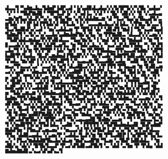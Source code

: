 ▟▃▃▜▝▚▟▆▃▙▃▜▟▅▛▐▟▛▃▟▝▐▞▄▟▉▟▃▟▄▞▞▞▙▜▛▜▞▞▚▜▙▝▄▟▄▞▝▞▝▝▝▜▙▛▇▟█▝▝▜▛▜▃▛▐▞▝▞▚▟▐▃▝▞▟▝▝▝█▞▝▟▊▞▞▝▉▝▞▃▟▃▄▃▆▞▆▜▄▞▟▃▛▞▚▞▄▝▉▜▄▜▅▝▄▜▞▟▟▟▆▃▆▝▟▝▜▃▞▜▄▞▄▜▙▃▟▜▞▃▆▜▟▞▝▝▐▛▐▟▐▜▜▟▞▟▝▜▜▃▙▝▐▞▝▃▃▃▆▃▙▃▞▟▐▟▃▝▞▛▇▃▜▞▃▃▜▜▃▞▙▟▉▟▚▞▃▟▝▝▅▞▃▟▟▃▅▝▛▝█▜▟▝▟▞▝▟▊▟▜▝▆▟▐▝▜▞▚▃▟▜▄▟▜▟▆▟▜▝▃▜▞▃▚▞▃▃▙▞▄▟▆▟▅▛▇▞▄▜▄▝▅▝▛▛▇▟▉▃▝▟▃▃▛▞▞▃▅▞▞▝▜▟▛▟▟▃▆▟▄▞▛▞▛▟▊▟▃▃▝▜▄▞▆▞▙▝▐▝▅▟▝▟▜▝▇▝▆▟▄▟▝▝▆▝▜▝▊▃▃▟▞▞▄▝▚▛▇▝▟▟▜▃▅▜▃▝▆▝▜▟▞▃▙▃▚▝▚▃▞▃▛▟▄▜▜▟▄▝▚▝▛▟▜▃▙▞▜▝▐▞▆▝▛▞▛▜▛▝▐▟▞▝▆▜▝▝▆▝▛▞▜▜▙▟▄▃▜▜▚▃▃▟▜▟▆▞▝▟▛▜▙▟▉▜▚▜▄▟▃▝█▃▛▃▆▟▅▟▐▜▙▟▛▞▞▝▆▞▛▃▟▞▜▟▇▜▜▟▊▃▟▞▃▃▚▜▟▜▚▟▃▝▆▞▟▛▐▝▞▞▞▜▚▟▛▜▝▞▚▃▄▃▆▝▉▃▃▟█▞▃▟▄▝▚▟▉▝▜▞▟▛▐▃▅▃▞▜▚▃▃▞▃▞▝▃▃▞▅▝▅▜▝▟▃▟█▃▞▞▚▝▞▛▐▜▜▝▛▜▄▃▅▝▆▝▊▟▊▃▅▃▞▞▄▟▛▝▝▟▅▃▙▞▙▜▚▞▛▞▃▟▇▛▐▝▟▟▟▜▚▞▆▃▝▜▟▝█▟▐▞▅▝▚▟█▝▄▝▄▟▚▝▛▜▞▟▞▃▅▝▅▟▞▝▟▜▙▟▆▞▙▞▙▟▚▟▚▟▃▟▃▝▇▝▟▃▝▜▞▃▜▝▚▝█▟▛▃▚▃▝▃▟▞▟▝▊▃▟▃▃▃▙▛▇▜▜▞▆▞▚▟▆▜▟▞▝▝▞▜▜▜▃▟▅▝▅▞▙▟▛▃▟▞▞▞▃▟▟▟▊▝▐▟▟▜▝▞▆▟▜▝▚▝▆▜▜▟▚▃▚▞▆▞▙▞▞▟▜▃▟▝█▃▅▝▜▟▞▃▆▃▆▝▞▟▆▟▅▃▟▟▜▃▄▜▙▛▇▟▚▟▛▞▄▟▞▟▆▟▟▟▉▝▞▟▞▟▊▞▙▟▆▞▜▜▞▟▆▟▊▝▄▝▇▃▜▝█▃▚▜▄▟▚▃▙▝▚▝▄▜▙▞▟▟▆▃▚▞▃▃▅▞▞▃▜▟▛▟▇▞▚▃▞▞▞▜▞▟▉▟▅▟▝▝█▃▄▞▝▞▚▟▞▟▟▃▚▝▄▃▞▃▝▜▃▞▟▞▅▝▚▃▞▃▚▝█▃▟▝▛▞▜▟▜▃▚▞▙▝▄▃▚▃▅▜▚▟▝▃▃▜▜▃▟▜▞▃▜▜▄▞▝▞▛▝▟▞▚▝█▝▊▟▅▞▄▟▉▛▇▟█▞▞▛▐▃▃▜▅▝▆▟▄▝▄▟▞▜▛▝▞▞▆▝▇▟▜▛▇▝▅▞▅▞▝▟▛▃▙▛▇▜▙▞▞▝█▜▛▃▅▜▝▜▞▃▄▃▄▟█▝▉▟▆▞▃▃▅▝▝▜▝▝▚▟▃▃▜▃▜▜▝▞▅▟▉▜▜▞▄▜▜▟▐▟▃▝▃▟▇▝▃▝▐▜▜▜▜▝▞▜▟▜▙▟▅▟▄▟▊▝▉▟▚▟▆▛▇▟▟▜▅▝▐▜▅▃▛▃▅▃▅▞▝▝▅▃▃▞▟▝▛▞▟▜▙▛▐▃▛▃▚▞▜▞▚▞▛▃▛▟▃▃▜▜▄▝▟▟▉▃▄▟▃▝▞▃▅▞▛▝▃▟▟▃▜▃▛▞▆▝▇▝▛▜▃▟▉▛▐▝▅▜▛▜▞▜▄▜▃▃▚▝▐▜▃▞▆▟▟▟▇▜▙▃▙▞▟▃▅▝▆▟▚▃▟▛▇▝▜▃▅▝▃▜▙▛▐▟▉▟▟▃▝▝▆▟█▞▄▝▟▞▞▝▉▜▙▜▃▃▛▝▛▃▞▟▜▟▊▃▟▜▙▜▝▃▝▟▟▝▃▜▅▝▛▝▛▟▄▝▟▟▇▟▅▟▇▟▊▃▚▃▞▟▚▟▚▃▜
